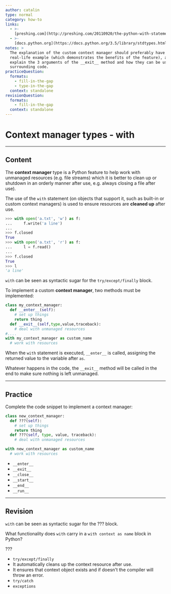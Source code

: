 ```yaml
---
author: catalin
type: normal
category: how-to
links:
  - >-
    [preshing.com](http://preshing.com/20110920/the-python-with-statement-by-example/){website}
  - >-
    [docs.python.org](https://docs.python.org/3.5/library/stdtypes.html#context-manager-types){website}
notes: >
  The explanation of the custom context manager should preferably have an small
  real-life example (which demonstrates the benefits of the feature), and also
  explain the 3 arguments of the __exit__ method and how they can be used in the
  surrounding code.
practiceQuestion:
  formats:
    - fill-in-the-gap
    - type-in-the-gap
  context: standalone
revisionQuestion:
  formats:
    - fill-in-the-gap
  context: standalone
---
```


# Context manager types - with


---

## Content

The **context manager** type is a Python feature to help work with unmanaged resources (e.g. file streams) which it is better to clean up or shutdown in an orderly manner after use, e.g. always closing a file after use).

The use of the `with` statement (on objects that support it, such as built-in or custom context managers) is used to ensure resources are **cleaned up** after use.

```python
>>> with open('a.txt', 'w') as f:
...     f.write('a line')
...
>>> f.closed
True
>>> with open('a.txt', 'r') as f:
...     l = f.read()
...
>>> f.closed
True
>>> l
'a line'
```

`with` can be seen as syntactic sugar for the `try/except/finally` block.

To implement a custom **context manager**, two methods must be implemented:

```python
class my_context_manager:
  def __enter__(self):
    # set up things
    return thing
  def __exit__(self,type,value,traceback):
    # deal with unmanaged resources
#....
with my_context_manager as custom_name
  # work with resources

```

When the `with` statement is executed, `__enter__` is called, assigning the returned value to the variable after `as`.

Whatever happens in the code, the `__exit__` method will be called in the end to make sure nothing is left unmanaged.


---

## Practice

Complete the code snippet to implement a context manager:

```python
class new_context_manager:
  def ???(self):
    # set up things
    return thing
  def ???(self, type, value, traceback):
    # deal with unmanaged resources

with new_context_manager as custom_name
  # work with resources
```

- `__enter__`
- `__exit__`
- `__close__`
- `__start__`
- `__end__`
- `__run__`


---

## Revision

`with` can be seen as syntactic sugar for the ??? block.

What functionality does `with` carry in a `with context as name` block in Python?

???

- `try/except/finally`
- It automatically cleans up the context resource after use.
- It ensures that context object exists and if doesn't the compiler will throw an error.
- `try/catch`
- `exceptions`
 
